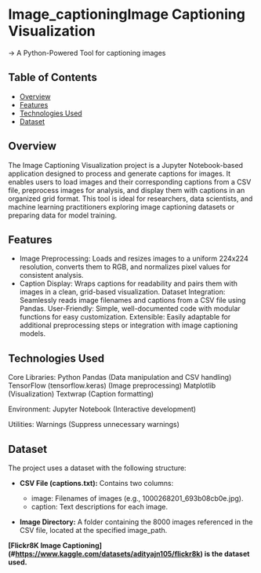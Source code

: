 # Image_captioningImage Captioning Visualization

->  A Python-Powered Tool for captioning images

## Table of Contents

- [Overview](#overview)
- [Features](#features)
- [Technologies Used](#techonologies-used)
- [Dataset](#Dataset)

##  Overview

The Image Captioning Visualization project is a Jupyter Notebook-based application designed to process and generate captions for images. It enables users to load images and their corresponding captions from a CSV file, preprocess images for analysis, and display them with captions in an organized grid format. This tool is ideal for researchers, data scientists, and machine learning practitioners exploring image captioning datasets or preparing data for model training.

##  Features

* Image Preprocessing: Loads and resizes images to a uniform 224x224 resolution, converts them to RGB, and normalizes pixel values for consistent analysis.
* Caption Display: Wraps captions for readability and pairs them with images in a clean, grid-based visualization.
Dataset Integration: Seamlessly reads image filenames and captions from a CSV file using Pandas.
User-Friendly: Simple, well-documented code with modular functions for easy customization.
Extensible: Easily adaptable for additional preprocessing steps or integration with image captioning models.

##  Technologies Used

Core Libraries:
Python
Pandas (Data manipulation and CSV handling)
TensorFlow (tensorflow.keras) (Image preprocessing)
Matplotlib (Visualization)
Textwrap (Caption formatting)


Environment:
Jupyter Notebook (Interactive development)


Utilities:
Warnings (Suppress unnecessary warnings)


##  Dataset
The project uses a dataset with the following structure:

* **CSV File (captions.txt):** Contains two columns:
    * image: Filenames of images (e.g., 1000268201_693b08cb0e.jpg).
    * caption: Text descriptions for each image.

* **Image Directory:** A folder containing the  8000 images referenced in the CSV file, located at the specified image_path.

**[Flickr8K Image Captioning] (#https://www.kaggle.com/datasets/adityajn105/flickr8k) is the dataset used.** 
